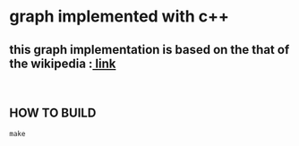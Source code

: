 <h1> graph implemented with c++ </h1>
<h2> this graph implementation is based on the that of the wikipedia :<a href=https://en.wikipedia.org/wiki/Graph_(abstract_data_type)> link </a> </h2>
<br />
<h2> <b> HOW TO BUILD </b> </h2>

    make
